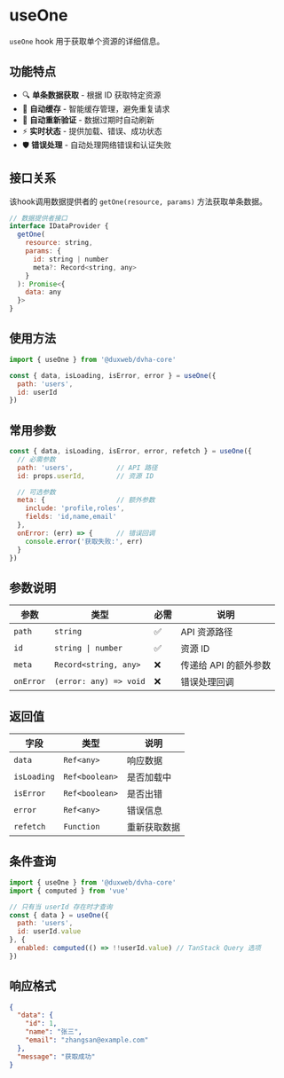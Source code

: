 # useOne

`useOne` hook 用于获取单个资源的详细信息。

## 功能特点

- 🔍 **单条数据获取** - 根据 ID 获取特定资源
- 📱 **自动缓存** - 智能缓存管理，避免重复请求
- 🔄 **自动重新验证** - 数据过期时自动刷新
- ⚡ **实时状态** - 提供加载、错误、成功状态
- 🛡️ **错误处理** - 自动处理网络错误和认证失败

## 接口关系

该hook调用数据提供者的 `getOne(resource, params)` 方法获取单条数据。

```js
// 数据提供者接口
interface IDataProvider {
  getOne(
    resource: string,
    params: {
      id: string | number
      meta?: Record<string, any>
    }
  ): Promise<{
    data: any
  }>
}
```

## 使用方法

```js
import { useOne } from '@duxweb/dvha-core'

const { data, isLoading, isError, error } = useOne({
  path: 'users',
  id: userId
})
```

## 常用参数

```js
const { data, isLoading, isError, error, refetch } = useOne({
  // 必需参数
  path: 'users',           // API 路径
  id: props.userId,        // 资源 ID

  // 可选参数
  meta: {                  // 额外参数
    include: 'profile,roles',
    fields: 'id,name,email'
  },
  onError: (err) => {      // 错误回调
    console.error('获取失败:', err)
  }
})
```

## 参数说明

| 参数 | 类型 | 必需 | 说明 |
|------|------|------|------|
| `path` | `string` | ✅ | API 资源路径 |
| `id` | `string \| number` | ✅ | 资源 ID |
| `meta` | `Record<string, any>` | ❌ | 传递给 API 的额外参数 |
| `onError` | `(error: any) => void` | ❌ | 错误处理回调 |

## 返回值

| 字段 | 类型 | 说明 |
|------|------|------|
| `data` | `Ref<any>` | 响应数据 |
| `isLoading` | `Ref<boolean>` | 是否加载中 |
| `isError` | `Ref<boolean>` | 是否出错 |
| `error` | `Ref<any>` | 错误信息 |
| `refetch` | `Function` | 重新获取数据 |

## 条件查询

```js
import { useOne } from '@duxweb/dvha-core'
import { computed } from 'vue'

// 只有当 userId 存在时才查询
const { data } = useOne({
  path: 'users',
  id: userId.value
}, {
  enabled: computed(() => !!userId.value) // TanStack Query 选项
})
```

## 响应格式

```json
{
  "data": {
    "id": 1,
    "name": "张三",
    "email": "zhangsan@example.com"
  },
  "message": "获取成功"
}
```